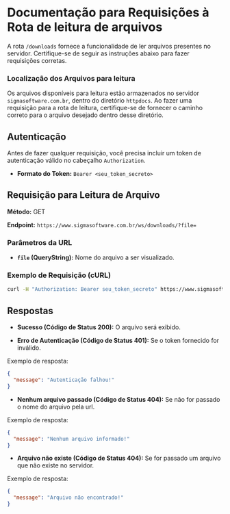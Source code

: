 # Documentação para Requisições à Rota de leitura de arquivos

A rota `/downloads` fornece a funcionalidade de ler arquivos presentes no servidor. Certifique-se de seguir as instruções abaixo para fazer requisições corretas.

### Localização dos Arquivos para leitura

Os arquivos disponíveis para leitura estão armazenados no servidor `sigmasoftware.com.br`, dentro do diretório `httpdocs`. Ao fazer uma requisição para a rota de leitura, certifique-se de fornecer o caminho correto para o arquivo desejado dentro desse diretório.

## Autenticação

Antes de fazer qualquer requisição, você precisa incluir um token de autenticação válido no cabeçalho `Authorization`.

- **Formato do Token:** `Bearer <seu_token_secreto>`

## Requisição para Leitura de Arquivo

**Método:** GET

**Endpoint:** `https://www.sigmasoftware.com.br/ws/downloads/?file=`

### Parâmetros da URL

- **`file` (QueryString):** Nome do arquivo a ser visualizado.

### Exemplo de Requisição (cURL)

```bash
curl -H "Authorization: Bearer seu_token_secreto" https://www.sigmasoftware.com.br/ws/downloads/?file=sigmaclientelib.ini
````

## Respostas

- **Sucesso (Código de Status 200):** O arquivo será exibido.

- **Erro de Autenticação (Código de Status 401):** Se o token fornecido for inválido.

Exemplo de resposta:

```json
{
  "message": "Autenticação falhou!"
}
````

- **Nenhum arquivo passado (Código de Status 404):** Se não for passado o nome do arquivo pela url.

Exemplo de resposta:

```json
{
  "message": "Nenhum arquivo informado!"
}
````

- **Arquivo não existe (Código de Status 404):** Se for passado um arquivo que não existe no servidor.

Exemplo de resposta:

```json
{
  "message": "Arquivo não encontrado!"
}
````
